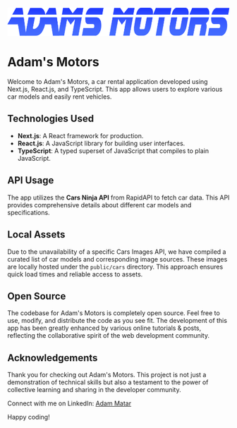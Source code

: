 ![Logo](https://raw.githubusercontent.com/adammatar/AdamsMotors/dbb9cc49872597fae874d992adce29bdf549a8f4/adams-motors/public/logo.svg)
# Adam's Motors

Welcome to Adam's Motors, a car rental application developed using Next.js, React.js, and TypeScript. This app allows users to explore various car models and easily rent vehicles.

## Technologies Used
- **Next.js**: A React framework for production.
- **React.js**: A JavaScript library for building user interfaces.
- **TypeScript**: A typed superset of JavaScript that compiles to plain JavaScript.

## API Usage
The app utilizes the **Cars Ninja API** from RapidAPI to fetch car data. This API provides comprehensive details about different car models and specifications.

## Local Assets
Due to the unavailability of a specific Cars Images API, we have compiled a curated list of car models and corresponding image sources.
These images are locally hosted under the `public/cars` directory. This approach ensures quick load times and reliable access to assets.

## Open Source
The codebase for Adam's Motors is completely open source. Feel free to use, modify, and distribute the code as you see fit.
The development of this app has been greatly enhanced by various online tutorials & posts, reflecting the collaborative spirit of the web development community.

## Acknowledgements
Thank you for checking out Adam's Motors.
This project is not just a demonstration of technical skills but also a testament to the power of collective learning and sharing in the developer community.

Connect with me on LinkedIn: [Adam Matar](https://linkedin.com/in/adammatar)

Happy coding!
